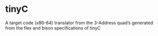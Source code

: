 # tinyC
A target code (x86-64) translator from the 3-Address quad’s generated from the flex and bison specifications of tinyC
